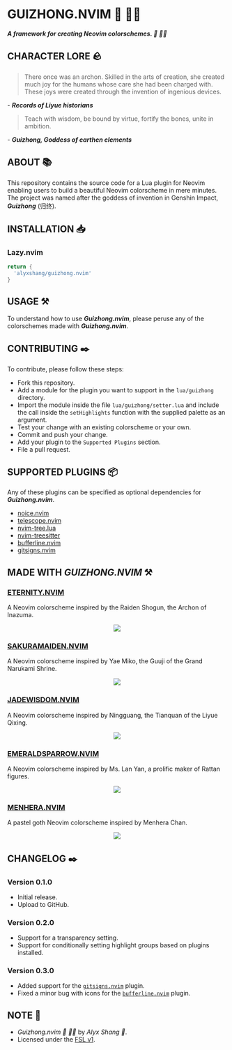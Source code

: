 # GUIZHONG.NVIM :nail_care: :woman_technologist:

***A framework for creating Neovim colorschemes. :nail_care: :woman_technologist:***

## CHARACTER LORE :rock:

> There once was an archon. Skilled in the arts of creation, she created much joy for the humans whose care she had been charged with.
> These joys were created through the invention of ingenious devices. 

\- ***Records of Liyue historians***

> Teach with wisdom, be bound by virtue, fortify the bones, unite in ambition.

\- ***Guizhong, Goddess of earthen elements***

## ABOUT :books:

This repository contains the source code for a Lua plugin for Neovim enabling users to build a beautiful Neovim colorscheme in mere minutes.
The project was named after the goddess of invention in Genshin Impact, ***Guizhong*** (归终).

## INSTALLATION :inbox_tray:

### Lazy.nvim

```Lua
return {
  'alyxshang/guizhong.nvim'
}
```

## USAGE :hammer_and_pick:

To understand how to use ***Guizhong.nvim***, please peruse any of the colorschemes made with ***Guizhong.nvim***.

## CONTRIBUTING :black_nib:

To contribute, please follow these steps:

- Fork this repository.
- Add a module for the plugin you want to support in the `lua/guizhong` directory.
- Import the module inside the file `lua/guizhong/setter.lua` and include the call inside the `setHighlights` function with the supplied palette as an argument.
- Test your change with an existing colorscheme or your own.
- Commit and push your change.
- Add your plugin to the `Supported Plugins` section.
- File a pull request.

## SUPPORTED PLUGINS :package:

Any of these plugins can be specified as optional dependencies for ***Guizhong.nvim***.

- [noice.nvim](https://github.com/folke/noice.nvim)
- [telescope.nvim](https://github.com/nvim-telescope/telescope.nvim)
- [nvim-tree.lua](https://github.com/nvim-tree/nvim-tree.lua)
- [nvim-treesitter](https://github.com/nvim-treesitter/nvim-treesitter)
- [bufferline.nvim](https://github.com/akinsho/bufferline.nvim)
- [gitsigns.nvim](https://github.com/lewis6991/gitsigns.nvim)

## MADE WITH ***GUIZHONG.NVIM*** :hammer_and_pick:

### [ETERNITY.NVIM](https://github.com/alyxshang/eternity.nvim)

A Neovim colorscheme inspired by the Raiden Shogun, the Archon of Inazuma.

<p align="center">
 <img src="https://github.com/alyxshang/eternity.nvim/blob/main/images/screenie.png"/>
</p>


### [SAKURAMAIDEN.NVIM](https://github.com/alyxshang/sakuramaiden.nvim)

A Neovim colorscheme inspired by Yae Miko, the Guuji of the Grand Narukami Shrine.

<p align="center">
 <img src="https://github.com/alyxshang/sakuramaiden.nvim/blob/main/images/screenie.png"/>
</p>

### [JADEWISDOM.NVIM](https://github.com/alyxshang/jadewisdom.nvim)

A Neovim colorscheme inspired by Ningguang, the Tianquan of the Liyue Qixing.

<p align="center">
 <img src="https://github.com/alyxshang/jadewisdom.nvim/blob/main/images/screenie.png"/>
</p>

### [EMERALDSPARROW.NVIM](https://github.com/alyxshang/emeraldsparrow.nvim)

A Neovim colorscheme inspired by Ms. Lan Yan, a prolific maker of Rattan figures.

<p align="center">
 <img src="https://github.com/alyxshang/emeraldsparrow.nvim/blob/main/images/screenie.png"/>
</p>


### [MENHERA.NVIM](https://github.com/alyxshang/menhera.nvim)

A pastel goth Neovim colorscheme inspired by Menhera Chan.

<p align="center">
 <img src="https://github.com/alyxshang/menhera.nvim/blob/main/images/screenie.png"/>
</p>

## CHANGELOG :black_nib:

### Version 0.1.0

- Initial release.
- Upload to GitHub.

### Version 0.2.0

- Support for a transparency setting.
- Support for conditionally setting highlight groups based on plugins installed.

### Version 0.3.0

- Added support for the [`gitsigns.nvim`](https://github.com/lewis6991/gitsigns.nvim) plugin.
- Fixed a minor bug with icons for the [`bufferline.nvim`](https://github.com/akinsho/bufferline.nvim) plugin.

## NOTE :scroll:

- *Guizhong.nvim :nail_care: :woman_technologist:* by *Alyx Shang :black_heart:*.
- Licensed under the [FSL v1](https://github.com/alyxshang/fair-software-license).
